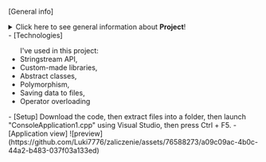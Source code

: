 [General info]
<details>
<summary>Click here to see general information about <b>Project</b>!</summary>
This project is an auction shop where you are able to sell cars.
</details>
- [Technologies]
<ul>
    I've used in this project:
    <li>
    Stringstream API,
    </li>
    <li>
    Custom-made libraries,
    </li>
    <li>
    Abstract classes,
    </li>
    <li>
    Polymorphism,
    </li>
    <li>
    Saving data to files,
    </li>
    <li>
    Operator overloading
    </li>
</ul>
- [Setup]
  Download the code, then extract files into a folder, then launch "ConsoleApplication1.cpp" using Visual Studio, then press Ctrl + F5.
- [Application view]
  ![preview](https://github.com/Luki7776/zaliczenie/assets/76588273/a09c09ac-4b0c-44a2-b483-037f03a133ed)
